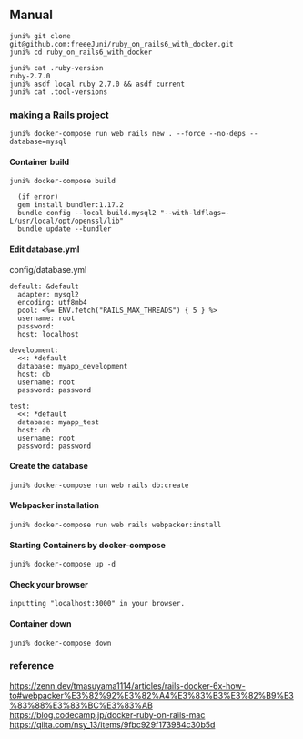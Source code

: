 ## Manual
```
juni% git clone git@github.com:freeeJuni/ruby_on_rails6_with_docker.git
juni% cd ruby_on_rails6_with_docker

juni% cat .ruby-version
ruby-2.7.0
juni% asdf local ruby 2.7.0 && asdf current
juni% cat .tool-versions
```

### making a Rails project
```
juni% docker-compose run web rails new . --force --no-deps --database=mysql
```
#### Container build
```
juni% docker-compose build

  (if error)
  gem install bundler:1.17.2
  bundle config --local build.mysql2 "--with-ldflags=-L/usr/local/opt/openssl/lib"
  bundle update --bundler
```
#### Edit database.yml  
config/database.yml
```  
default: &default
  adapter: mysql2
  encoding: utf8mb4
  pool: <%= ENV.fetch("RAILS_MAX_THREADS") { 5 } %>
  username: root
  password:
  host: localhost

development:
  <<: *default
  database: myapp_development
  host: db
  username: root
  password: password

test:
  <<: *default
  database: myapp_test
  host: db
  username: root
  password: password
```

#### Create the database
```
juni% docker-compose run web rails db:create
```
#### Webpacker installation
```
juni% docker-compose run web rails webpacker:install 
```
#### Starting Containers by docker-compose
```
juni% docker-compose up -d
```
#### Check your browser
```
inputting "localhost:3000" in your browser.
```
#### Container down
```
juni% docker-compose down  
 ``` 

### reference
https://zenn.dev/tmasuyama1114/articles/rails-docker-6x-how-to#webpacker%E3%82%92%E3%82%A4%E3%83%B3%E3%82%B9%E3%83%88%E3%83%BC%E3%83%AB<br>
https://blog.codecamp.jp/docker-ruby-on-rails-mac<br>
https://qiita.com/nsy_13/items/9fbc929f173984c30b5d <br>
